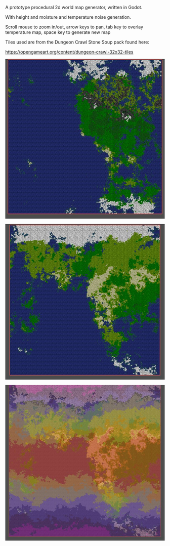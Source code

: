 A prototype procedural 2d world map generator, written in Godot.

With height and moisture and temperature noise generation.

Scroll mouse to zoom in/out, arrow keys to pan, tab key to overlay temperature map, space key to generate new map

Tiles used are from the Dungeon Crawl Stone Soup pack found here:

https://opengameart.org/content/dungeon-crawl-32x32-tiles

![Alt text](/screenshots/screen1.jpg?raw=true)

![Alt text](/screenshots/screen2.jpg?raw=true)

![Alt text](/screenshots/screen3.jpg?raw=true)

